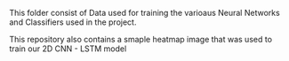 This folder consist of Data used for training the varioaus Neural Networks and Classifiers used in the project.

This repository also contains a smaple heatmap image that was used to train our 2D CNN - LSTM model
